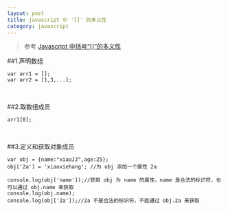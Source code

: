 ```yaml
---
layout: post
title: javascript 中 '[]' 的多义性
category: javascript 
---
```


>参考 [Javascript 中括号“[]”的多义性](http://snandy.iteye.com/blog/890371)

##1.声明数组

    var arr1 = [];
    var arr2 = [1,3,...];

&nbsp;

##2.取数组成员

    arr1[0];

&nbsp;

##3.定义和获取对象成员

    var obj = {name:"xiaoJJ",age:25};
    obj['2a'] = 'xiaoxiehang'; //为 obj 添加一个属性 2a
    
    console.log(obj['name']);//获取 obj 为 name 的属性，name 是合法的标识符，也可以通过 obj.name 来获取
    console.log(obj.name);
    console.log(obj['2a']);//2a 不是合法的标识符，不能通过 obj.2a 来获取
